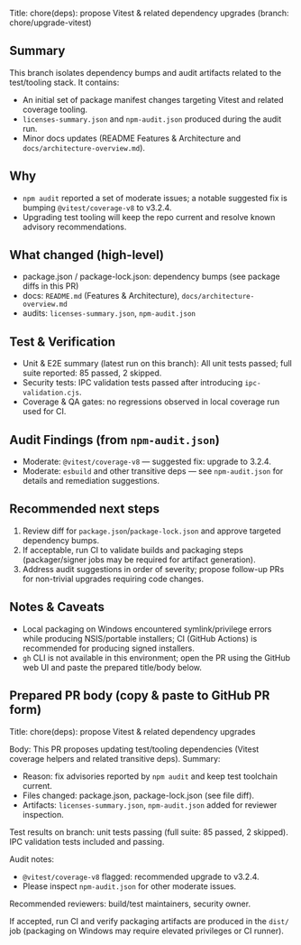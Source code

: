 Title: chore(deps): propose Vitest & related dependency upgrades (branch: chore/upgrade-vitest)

## Summary

This branch isolates dependency bumps and audit artifacts related to the test/tooling stack. It contains:

- An initial set of package manifest changes targeting Vitest and related coverage tooling.
- `licenses-summary.json` and `npm-audit.json` produced during the audit run.
- Minor docs updates (README Features & Architecture and `docs/architecture-overview.md`).

## Why

- `npm audit` reported a set of moderate issues; a notable suggested fix is bumping `@vitest/coverage-v8` to v3.2.4.
- Upgrading test tooling will keep the repo current and resolve known advisory recommendations.

## What changed (high-level)

- package.json / package-lock.json: dependency bumps (see package diffs in this PR)
- docs: `README.md` (Features & Architecture), `docs/architecture-overview.md`
- audits: `licenses-summary.json`, `npm-audit.json`

## Test & Verification

- Unit & E2E summary (latest run on this branch): All unit tests passed; full suite reported: 85 passed, 2 skipped.
- Security tests: IPC validation tests passed after introducing `ipc-validation.cjs`.
- Coverage & QA gates: no regressions observed in local coverage run used for CI.

## Audit Findings (from `npm-audit.json`)

- Moderate: `@vitest/coverage-v8` — suggested fix: upgrade to 3.2.4.
- Moderate: `esbuild` and other transitive deps — see `npm-audit.json` for details and remediation suggestions.

## Recommended next steps

1. Review diff for `package.json`/`package-lock.json` and approve targeted dependency bumps.
2. If acceptable, run CI to validate builds and packaging steps (packager/signer jobs may be required for artifact
   generation).
3. Address audit suggestions in order of severity; propose follow-up PRs for non-trivial upgrades requiring code
   changes.

## Notes & Caveats

- Local packaging on Windows encountered symlink/privilege errors while producing NSIS/portable installers; CI (GitHub
  Actions) is recommended for producing signed installers.
- `gh` CLI is not available in this environment; open the PR using the GitHub web UI and paste the prepared title/body
  below.

## Prepared PR body (copy & paste to GitHub PR form)

Title: chore(deps): propose Vitest & related dependency upgrades

Body: This PR proposes updating test/tooling dependencies (Vitest coverage helpers and related transitive deps).
Summary:

- Reason: fix advisories reported by `npm audit` and keep test toolchain current.
- Files changed: package.json, package-lock.json (see file diff).
- Artifacts: `licenses-summary.json`, `npm-audit.json` added for reviewer inspection.

Test results on branch: unit tests passing (full suite: 85 passed, 2 skipped). IPC validation tests included and
passing.

Audit notes:

- `@vitest/coverage-v8` flagged: recommended upgrade to v3.2.4.
- Please inspect `npm-audit.json` for other moderate issues.

Recommended reviewers: build/test maintainers, security owner.

If accepted, run CI and verify packaging artifacts are produced in the `dist/` job (packaging on Windows may require
elevated privileges or CI runner).
